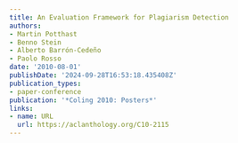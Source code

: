 ```yaml
---
title: An Evaluation Framework for Plagiarism Detection
authors:
- Martin Potthast
- Benno Stein
- Alberto Barrón-Cedeño
- Paolo Rosso
date: '2010-08-01'
publishDate: '2024-09-28T16:53:18.435408Z'
publication_types:
- paper-conference
publication: '*Coling 2010: Posters*'
links:
- name: URL
  url: https://aclanthology.org/C10-2115
---
```

